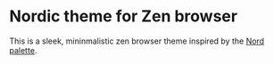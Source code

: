
# Nordic theme for Zen browser
This is a sleek, mininmalistic zen browser theme inspired by the [Nord palette](https://www.nordtheme.com/).

